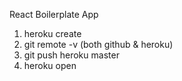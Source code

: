 React Boilerplate App

1. heroku create
2. git remote -v (both github & heroku)
3. git push heroku master
4. heroku open
